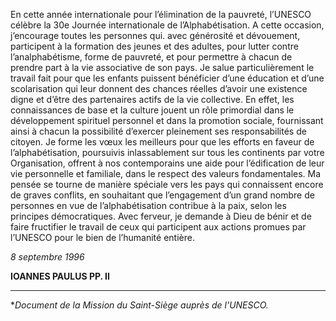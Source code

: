 En cette année internationale pour l’élimination de la pauvreté, l’UNESCO célèbre la 30e Journée internationale de l’Alphabétisation. A cette occasion, j’encourage toutes les personnes qui. avec générosité et dévouement, participent à la formation des jeunes et des adultes, pour lutter contre l’analphabétisme, forme de pauvreté, et pour permettre à chacun de prendre part à la vie associative de son pays. Je salue particulièrement le travail fait pour que les enfants puissent bénéficier d’une éducation et d’une scolarisation qui leur donnent des chances réelles d’avoir une existence digne et d’être des partenaires actifs de la vie collective. En effet, les connaissances de base et la culture jouent un rôle primordial dans le développement spirituel personnel et dans la promotion sociale, fournissant ainsi à chacun la possibilité d’exercer pleinement ses responsabilités de citoyen. Je forme les vœux les meilleurs pour que les efforts en faveur de l’alphabétisation, poursuivis inlassablement sur tous les continents par votre Organisation, offrent à nos contemporains une aide pour l’édification de leur vie personnelle et familiale, dans le respect des valeurs fondamentales. Ma pensée se tourne de manière spéciale vers les pays qui connaissent encore de graves conflits, en souhaitant que l’engagement d’un grand nombre de personnes en vue de l’alphabétisation contribue à la paix, selon les principes démocratiques. Avec ferveur, je demande à Dieu de bénir et de faire fructifier le travail de ceux qui participent aux actions promues par l’UNESCO pour le bien de l’humanité entière.

*8 septembre 1996*

**IOANNES PAULUS PP. II**

* * *

**Document de la Mission du Saint-Siège auprès de l'UNESCO.*